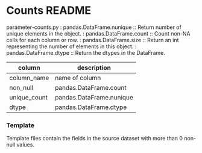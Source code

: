 # Counts README

parameter-counts.py 
: pandas.DataFrame.nunique
:: Return number of unique elements in the object. 
: pandas.DataFrame.count 
:: Count non-NA cells for each column or row.
: pandas.DataFrame.size
:: Return an int representing the number of elements in this object.
: pandas.DataFrame.dtype
:: Return the dtypes in the DataFrame.

| column | description | 
| -- |-------------| 
| column_name | name of column |
| non_null | pandas.DataFrame.count |
| unique_count | pandas.DataFrame.nunique |
| dtype | pandas.DataFrame.dtype |

### Template
Template files contain the fields in the source dataset with more than 0 non-null values.

